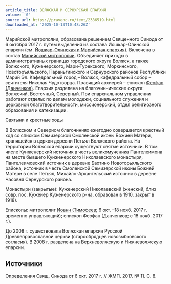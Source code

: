 ```yaml
---
article_title: ВОЛЖСКАЯ И СЕРНУРСКАЯ ЕПАРХИЯ
volume: '0'
source_url: https://pravenc.ru/text/2386519.html
downloaded_at: '2025-10-13T10:48:26Z'
---
```


Марийской митрополии, образована
решением Священного Синода от 6 октября 2017 г. путем выделения из состава
Йошкар-Олинской епархии (см. [Йошкар-Олинская и Марийская епархия](<https://pravenc.ru/text/Йошкар-Олинская и Марийская епархия.html>)). Включена в состав [Марийской митрополии](<https://pravenc.ru/text/Марийской митрополии.html>). Объединяет приходы в
административных границах городского округа Волжск, а также Волжского,
Куженерского, Мари-Турекского, Моркинского, Новоторъяльского,
Параньгинского и Сернурского районов Республики Марий Эл.
Кафедральный город – Волжск, кафедральный собор – святителя Николая
Чудотворца. Правящий архиерей – епископ [Феофан (Данченков)](<https://pravenc.ru/text/Феофан (Данченков).html>). Епархия разделена на благочиннические округа: Волжский, Восточный, Северный. При епархиальном управлении работают отделы: по делам молодежи, социального служения и церковной благотворительности, миссионерский, отдел религиозного образования и катехизации.

Святыни и крестные ходы

В Волжском и Северном благочиниях ежегодно
совершается крестный ход со списком Семизерской Смоленской иконы
Божией Матери, хранящейся в церкви деревни Петьял Волжского района. На
территории Волжской епархии существуют святые источники. В том числе
Кунженерский источник в честь великомученика Пантелеимона на месте бывшего
Кунженерского Николаевского монастыря, Пантелеимовский источник в деревне
Бахтино Новоторьяльского района, источник в честь Смоленской Семизерской
иконы Божией Матери в селе Петьял, Михайло-Архангельский источник в деревне
Часовня Сернурского района.

Монастыри (закрытые): Куженерский Николаевский (женский, близ совр.
пос. Куженер Куженерского р-на, образован в 1910, закрыт в 1918).

Епископы: митрополит [Иоанн (Тимофеев](<https://pravenc.ru/text/Иоанн (Тимофеев.html>); 6 окт. –18 нояб. 2017 г. временно управляющий); епископ Феофан (Данченков; с 18 нояб. 2017 г.).

До 2008 г. существовала Волжская епархия Русской Древлеправославной церкви (старообрядцев новозыбковского согласия). В 2008 г. разделена на Верхневолжскую и Нижневолжскую епархии.

## Источники

Определения Свящ. Синода от 6 окт. 2017 г. // ЖМП. 2017. № 11. С. 8.
